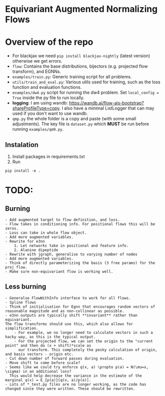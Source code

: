 # Equivariant Augmented Normalizing Flows



# Overview of the repo
- For blackjax we need `pip install blackjax-nightly` (latest version) otherwise we get errors.
- `flow`: Contains the base distributions, bijectors (e.g. projected flow transform), and EGNNs.
- `examples/train.py`: Generic training script for all problems.
- `utils/train_and_eval.py`: Various utils used for training, such as the loss function and evaluation functions.
- `examples/dw4.py` script for running the dw4 problem. Set `local_config = True` inside the py file to run locally.
- **logging**: I am using wandb: https://wandb.ai/flow-ais-bootstrap?shareProfileType=copy. I also have a minimal 
ListLogger that can may used if you don't want to use wandb.
- `qmp.py` the whole folder is a copy and paste (with some small adjustments). The key file is `dataset.py` which 
**MUST** be run before running `examples/qm9.py`.


## Instalation

1. Install packages in requirements.txt
2. Run 

```
pip install -e .
```


# TODO:

## Burning
    - Add augmented target to flow definition, and loss. 
    - Flow takes in conditioning info. For positional flows this will be zeros. 
    - Loss can take in whole flow object. 
    - Add more augmented variables.
    - Rewrite for e3nn
        1. Let networks take in positional and feature info.
        2. Alanine dipeptide
    - Rewrite with jgraph, generalise to varying number of nodes
    - Add more augmented variables.
    - Think of directly parameterizing the basis (3 free params) for the proj flow. 
    - Make sure non-equivariant flow is working well.

## Less burning
    - Generalse FlowWithInfo interface to work for all flows. 
    - Spline flows
    - Think of initialisation for Egnn that encourages random vectors of reasonable magnitude and as non-collinear as possible.
    - e3nn outputs are typically shift **invariant** rather than equivariant. 
    The flow transforms should use this, which also allows for simplification. 
        - For example, we no longer need to calculate vectors in such a hacky way, as this is the typical output. 
        - For the projected flow, we can set the origin to the "current point" and then do (x + shift)*scale as 
          our transform. This completely the pesky calculation of origin, and basis vectors - origin etc.  
    - Cut down number of forward passes during evaluation.
    - Move shift to come before scale?
    - Seems like we could try enforce q(x, a) \propto p(a) = N(\mu=x, \sigma) in an additional loss?
      This would help decrease the variance in the estimate of the marginal q(x) = E_{p(a)}[q(x, a)/p(a)]. 
    - Lots of *_test.py files are no longer working, as the code has changed since they were written. These should be rewritten. 